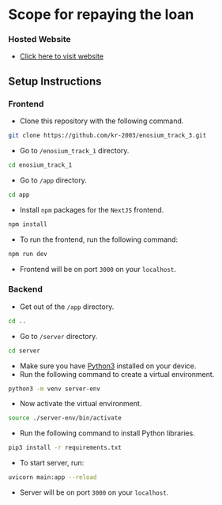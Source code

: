# Scope for repaying the loan

### Hosted Website
- [Click here to visit website]("https://enosium-track-1-rays.vercel.app/")

## Setup Instructions

### Frontend

- Clone this repository with the following command.

```bash
git clone https://github.com/kr-2003/enosium_track_3.git
```

- Go to `/enosium_track_1` directory.

```bash
cd enosium_track_1
```

- Go to `/app` directory.

```bash
cd app
```

- Install `npm` packages for the `NextJS` frontend.

```bash
npm install
```

- To run the frontend, run the following command:

```bash
npm run dev
```

- Frontend will be on port `3000` on your `localhost`.

### Backend

- Get out of the `/app` directory.

```bash
cd ..
```

- Go to `/server` directory.

```bash
cd server
```

- Make sure you have [Python3](https://www.python.org/downloads/) installed on your device.
- Run the following command to create a virtual environment.

```bash
python3 -m venv server-env
```

- Now activate the virtual environment.

```bash
source ./server-env/bin/activate
```

- Run the following command to install Python libraries.

```bash
pip3 install -r requirements.txt
```

- To start server, run:

```bash
uvicorn main:app --reload
```

- Server will be on port `3000` on your `localhost`.
